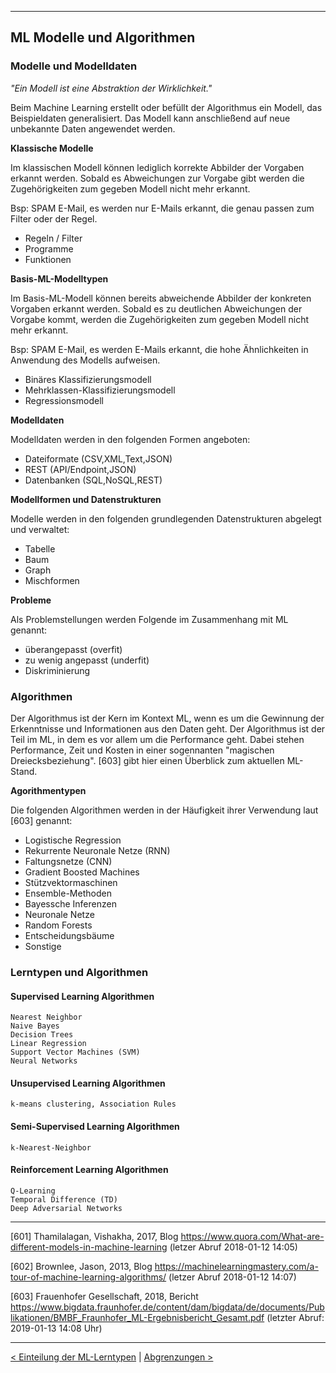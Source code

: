 ***

## ML Modelle und Algorithmen

### Modelle und Modelldaten

_"Ein Modell ist eine Abstraktion der Wirklichkeit."_

Beim Machine Learning erstellt oder befüllt der Algorithmus ein Modell, das Beispieldaten generalisiert. 
Das Modell kann anschließend auf neue unbekannte Daten angewendet werden.

**Klassische Modelle**

Im klassischen Modell können lediglich korrekte Abbilder der Vorgaben erkannt werden.
Sobald es Abweichungen zur Vorgabe gibt werden die Zugehörigkeiten zum gegeben Modell nicht mehr erkannt.

Bsp: SPAM E-Mail, es werden nur E-Mails erkannt, die genau passen zum Filter oder der Regel.

* Regeln / Filter
* Programme
* Funktionen

**Basis-ML-Modelltypen**

Im Basis-ML-Modell können bereits abweichende Abbilder der konkreten Vorgaben erkannt werden.
Sobald es zu deutlichen Abweichungen der Vorgabe kommt, werden die Zugehörigkeiten zum gegeben Modell nicht mehr erkannt.

Bsp: SPAM E-Mail, es werden E-Mails erkannt, die hohe Ähnlichkeiten in Anwendung des Modells aufweisen.

* Binäres Klassifizierungsmodell
* Mehrklassen-Klassifizierungsmodell
* Regressionsmodell

**Modelldaten**

Modelldaten werden in den folgenden Formen angeboten:

* Dateiformate (CSV,XML,Text,JSON)
* REST (API/Endpoint,JSON)
* Datenbanken (SQL,NoSQL,REST)

**Modellformen und Datenstrukturen**

Modelle werden in den folgenden grundlegenden Datenstrukturen abgelegt und verwaltet:

* Tabelle
* Baum
* Graph
* Mischformen

**Probleme**

Als Problemstellungen werden Folgende im Zusammenhang mit ML genannt:

* überangepasst (overfit)
* zu wenig angepasst (underfit)
* Diskriminierung


### Algorithmen

Der Algorithmus ist der Kern im Kontext ML, wenn es um die Gewinnung der
Erkenntnisse und Informationen aus den Daten geht. Der Algorithmus ist der Teil
im ML, in dem es vor allem um die Performance geht. Dabei stehen
Performance, Zeit und Kosten in einer sogennanten "magischen Dreiecksbeziehung".
[603] gibt hier einen Überblick zum aktuellen ML-Stand.

**Agorithmentypen**

Die folgenden Algorithmen werden
in der Häufigkeit ihrer Verwendung laut [603] genannt:

* Logistische Regression
* Rekurrente Neuronale Netze (RNN)
* Faltungsnetze (CNN)
* Gradient Boosted Machines
* Stützvektormaschinen
* Ensemble-Methoden
* Bayessche Inferenzen
* Neuronale Netze
* Random Forests
* Entscheidungsbäume
* Sonstige


<!-- [![ML Algos](statics/ml-algos.png)][610] -->

### Lerntypen und Algorithmen

#### Supervised Learning Algorithmen
    Nearest Neighbor
    Naive Bayes
    Decision Trees
    Linear Regression
    Support Vector Machines (SVM)
    Neural Networks

#### Unsupervised Learning Algorithmen
    k-means clustering, Association Rules

#### Semi-Supervised Learning Algorithmen
    k-Nearest-Neighbor

#### Reinforcement Learning Algorithmen
    Q-Learning
    Temporal Difference (TD)
    Deep Adversarial Networks

------

[601] Thamilalagan, Vishakha, 2017, Blog https://www.quora.com/What-are-different-models-in-machine-learning (letzer Abruf 2018-01-12 14:05)

[602] Brownlee, Jason, 2013, Blog https://machinelearningmastery.com/a-tour-of-machine-learning-algorithms/ (letzer Abruf 2018-01-12 14:07)

[603] Frauenhofer Gesellschaft, 2018, Bericht https://www.bigdata.fraunhofer.de/content/dam/bigdata/de/documents/Publikationen/BMBF_Fraunhofer_ML-Ergebnisbericht_Gesamt.pdf (letzter Abruf: 2019-01-13 14:08 Uhr)

------

[< Einteilung der ML-Lerntypen](05_ml_learningTypes.md)	|	[Abgrenzungen >](07_ml_dds.md)
